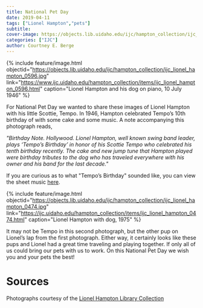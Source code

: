 ```yaml
---
title: National Pet Day
date: 2019-04-11
tags: ["Lionel Hampton","pets"]
subtitle: 
cover-image: https://objects.lib.uidaho.edu/ijc/hampton_collection/ijc_lionel_hampton_0596.jpg
categories: ["IJC"]
author: Courtney E. Berge
---
```


{% include feature/image.html objectid="https://objects.lib.uidaho.edu/ijc/hampton_collection/ijc_lionel_hampton_0596.jpg" link="https://www.ijc.uidaho.edu/hampton_collection/items/ijc_lionel_hampton_0596.html" caption="Lionel Hampton and his dog on piano, 10 July 1946" %}

For National Pet Day we wanted to share these images of Lionel Hampton with his little Scottie, Tempo. In 1946, Hampton celebrated Tempo’s 10th birthday of with some cake and some music. A note accompanying this photograph reads, 

*"Birthday Note. Hollywood. Lionel Hampton, well known swing band leader, plays ‘Tempo’s Birthday’ in honor of his Scottie Tempo who celebrated his tenth birthday recently. The cake and new jump tune that Hampton played were birthday tributes to the dog who has traveled everywhere with his owner and his band for the last decade."*

If you are curious as to what "Tempo’s Birthday" sounded like, you can view the sheet music [here](https://www.ijc.uidaho.edu/hampton_collection/items/ijc_lionel_hampton_3378.html).

{% include feature/image.html objectid="https://objects.lib.uidaho.edu/ijc/hampton_collection/ijc_lionel_hampton_0474.jpg" link="https://ijc.uidaho.edu/hampton_collection/items/ijc_lionel_hampton_0474.html" caption="Lionel Hampton with dog, 1975" %}

It may not be Tempo in this second photograph, but the other pup on Lionel’s lap from the first photograph. Either way, it certainly looks like these pups and Lionel had a great time traveling and playing together. If only all of us could bring our pets with us to work. On this National Pet Day we wish you and your pets the best!

# Sources

Photographs courtesy of the [Lionel Hampton Library Collection](https://www.ijc.uidaho.edu/hampton_collection/)